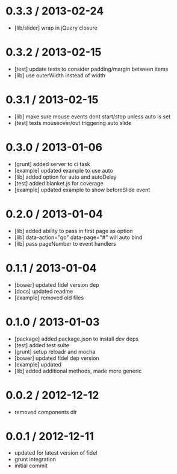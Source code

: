 
0.3.3 / 2013-02-24 
==================

  * [lib/slider] wrap in jQuery closure

0.3.2 / 2013-02-15 
==================

  * [test] update tests to consider padding/margin between items
  * [lib] use outerWidth instead of width

0.3.1 / 2013-02-15 
==================

  * [lib] make sure mouse events dont start/stop unless auto is set
  * [test] tests mouseover/out triggering auto slide

0.3.0 / 2013-01-06 
==================

  * [grunt] added server to ci task
  * [example] updated example to use auto
  * [lib] added option for auto and autoDelay
  * [test] added blanket.js for coverage
  * [example] updated example to show beforeSlide event

0.2.0 / 2013-01-04 
==================

  * [lib] added ability to pass in first page as option
  * [lib] data-action="go" data-page="#" will auto bind
  * [lib] pass pageNumber to event handlers

0.1.1 / 2013-01-04 
==================

  * [bower] updated fidel version dep
  * [docs] updated readme
  * [example] removed old files

0.1.0 / 2013-01-03 
==================

  * [package] added package.json to install dev deps
  * [test] added test suite
  * [grunt] setup reloadr and mocha
  * [bower] updated fidel dep version
  * [example] updated
  * [lib] added additional methods, made more generic

0.0.2 / 2012-12-12 
==================

  * removed components dir

0.0.1 / 2012-12-11 
==================

  * updated for latest version of fidel
  * grunt integration
  * initial commit
